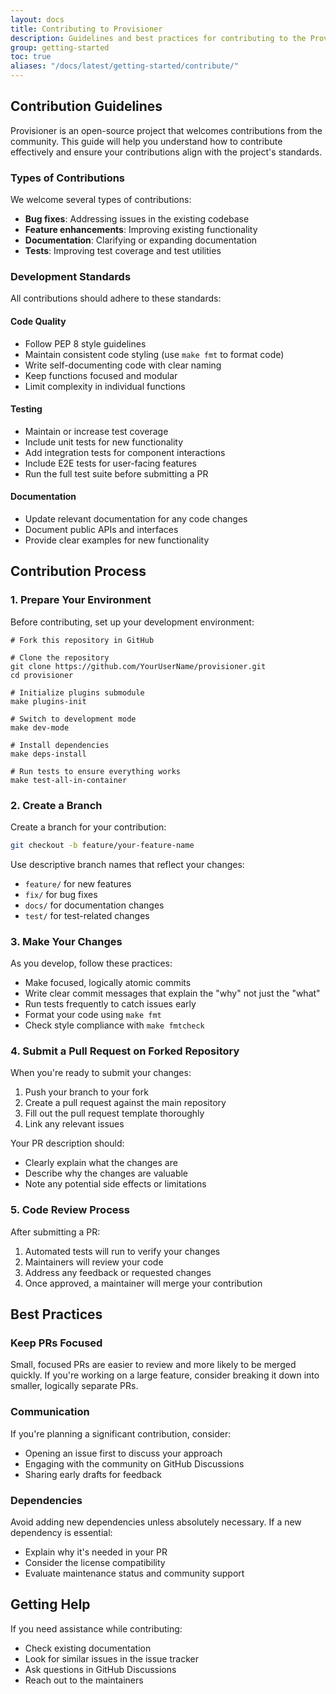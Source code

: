 ```yaml
---
layout: docs
title: Contributing to Provisioner
description: Guidelines and best practices for contributing to the Provisioner project
group: getting-started
toc: true
aliases: "/docs/latest/getting-started/contribute/"
---
```


## Contribution Guidelines

Provisioner is an open-source project that welcomes contributions from the community. This guide will help you understand how to contribute effectively and ensure your contributions align with the project's standards.

### Types of Contributions

We welcome several types of contributions:

- **Bug fixes**: Addressing issues in the existing codebase
- **Feature enhancements**: Improving existing functionality
- **Documentation**: Clarifying or expanding documentation
- **Tests**: Improving test coverage and test utilities

### Development Standards

All contributions should adhere to these standards:

#### Code Quality

- Follow PEP 8 style guidelines
- Maintain consistent code styling (use `make fmt` to format code)
- Write self-documenting code with clear naming
- Keep functions focused and modular
- Limit complexity in individual functions

#### Testing

- Maintain or increase test coverage
- Include unit tests for new functionality
- Add integration tests for component interactions
- Include E2E tests for user-facing features
- Run the full test suite before submitting a PR

#### Documentation

- Update relevant documentation for any code changes
- Document public APIs and interfaces
- Provide clear examples for new functionality

## Contribution Process

### 1. Prepare Your Environment

Before contributing, set up your development environment:

```text
# Fork this repository in GitHub

# Clone the repository
git clone https://github.com/YourUserName/provisioner.git
cd provisioner

# Initialize plugins submodule
make plugins-init

# Switch to development mode
make dev-mode

# Install dependencies
make deps-install

# Run tests to ensure everything works
make test-all-in-container
```

### 2. Create a Branch

Create a branch for your contribution:

```bash
git checkout -b feature/your-feature-name
```

Use descriptive branch names that reflect your changes:

- `feature/` for new features
- `fix/` for bug fixes
- `docs/` for documentation changes
- `test/` for test-related changes

### 3. Make Your Changes

As you develop, follow these practices:

- Make focused, logically atomic commits
- Write clear commit messages that explain the "why" not just the "what"
- Run tests frequently to catch issues early
- Format your code using `make fmt`
- Check style compliance with `make fmtcheck`

### 4. Submit a Pull Request on Forked Repository

When you're ready to submit your changes:

1. Push your branch to your fork
2. Create a pull request against the main repository
3. Fill out the pull request template thoroughly
4. Link any relevant issues

Your PR description should:

- Clearly explain what the changes are
- Describe why the changes are valuable
- Note any potential side effects or limitations

### 5. Code Review Process

After submitting a PR:

1. Automated tests will run to verify your changes
2. Maintainers will review your code
3. Address any feedback or requested changes
4. Once approved, a maintainer will merge your contribution

## Best Practices

### Keep PRs Focused

Small, focused PRs are easier to review and more likely to be merged quickly. If you're working on a large feature, consider breaking it down into smaller, logically separate PRs.

### Communication

If you're planning a significant contribution, consider:

- Opening an issue first to discuss your approach
- Engaging with the community on GitHub Discussions
- Sharing early drafts for feedback

### Dependencies

Avoid adding new dependencies unless absolutely necessary. If a new dependency is essential:

- Explain why it's needed in your PR
- Consider the license compatibility
- Evaluate maintenance status and community support

<!-- ## Creating Plugins

Plugins are a powerful way to extend Provisioner's functionality. If you're creating a new plugin:

1. Use the examples plugin as a reference
2. Follow the plugin interface specifications
3. Include comprehensive tests and documentation
4. Consider packaging and distribution requirements

For detailed guidance on plugin development, see the [Plugin Development Guide](../framework/plugins.md). -->

## Getting Help

If you need assistance while contributing:

- Check existing documentation
- Look for similar issues in the issue tracker
- Ask questions in GitHub Discussions
- Reach out to the maintainers
